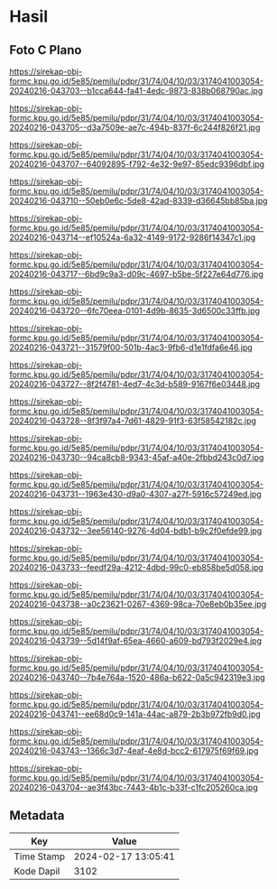 # Hasil

## Foto C Plano

https://sirekap-obj-formc.kpu.go.id/5e85/pemilu/pdpr/31/74/04/10/03/3174041003054-20240216-043703--b1cca644-fa41-4edc-9873-838b068790ac.jpg

https://sirekap-obj-formc.kpu.go.id/5e85/pemilu/pdpr/31/74/04/10/03/3174041003054-20240216-043705--d3a7509e-ae7c-494b-837f-6c244f826f21.jpg

https://sirekap-obj-formc.kpu.go.id/5e85/pemilu/pdpr/31/74/04/10/03/3174041003054-20240216-043707--64092895-f792-4e32-9e97-85edc9396dbf.jpg

https://sirekap-obj-formc.kpu.go.id/5e85/pemilu/pdpr/31/74/04/10/03/3174041003054-20240216-043710--50eb0e6c-5de8-42ad-8339-d36645bb85ba.jpg

https://sirekap-obj-formc.kpu.go.id/5e85/pemilu/pdpr/31/74/04/10/03/3174041003054-20240216-043714--ef10524a-6a32-4149-9172-9286f14347c1.jpg

https://sirekap-obj-formc.kpu.go.id/5e85/pemilu/pdpr/31/74/04/10/03/3174041003054-20240216-043717--6bd9c9a3-d09c-4697-b5be-5f227e64d776.jpg

https://sirekap-obj-formc.kpu.go.id/5e85/pemilu/pdpr/31/74/04/10/03/3174041003054-20240216-043720--6fc70eea-0101-4d9b-8635-3d6500c33ffb.jpg

https://sirekap-obj-formc.kpu.go.id/5e85/pemilu/pdpr/31/74/04/10/03/3174041003054-20240216-043721--31579f00-501b-4ac3-9fb6-d1e1fdfa6e46.jpg

https://sirekap-obj-formc.kpu.go.id/5e85/pemilu/pdpr/31/74/04/10/03/3174041003054-20240216-043727--8f2f4781-4ed7-4c3d-b589-9167f6e03448.jpg

https://sirekap-obj-formc.kpu.go.id/5e85/pemilu/pdpr/31/74/04/10/03/3174041003054-20240216-043728--8f3f97a4-7d61-4829-91f3-63f58542182c.jpg

https://sirekap-obj-formc.kpu.go.id/5e85/pemilu/pdpr/31/74/04/10/03/3174041003054-20240216-043730--94ca8cb8-9343-45af-a40e-2fbbd243c0d7.jpg

https://sirekap-obj-formc.kpu.go.id/5e85/pemilu/pdpr/31/74/04/10/03/3174041003054-20240216-043731--1963e430-d9a0-4307-a27f-5916c57249ed.jpg

https://sirekap-obj-formc.kpu.go.id/5e85/pemilu/pdpr/31/74/04/10/03/3174041003054-20240216-043732--3ee56140-9276-4d04-bdb1-b9c2f0efde99.jpg

https://sirekap-obj-formc.kpu.go.id/5e85/pemilu/pdpr/31/74/04/10/03/3174041003054-20240216-043733--feedf29a-4212-4dbd-99c0-eb858be5d058.jpg

https://sirekap-obj-formc.kpu.go.id/5e85/pemilu/pdpr/31/74/04/10/03/3174041003054-20240216-043738--a0c23621-0267-4369-98ca-70e8eb0b35ee.jpg

https://sirekap-obj-formc.kpu.go.id/5e85/pemilu/pdpr/31/74/04/10/03/3174041003054-20240216-043739--5d14f9af-65ea-4660-a609-bd793f2029e4.jpg

https://sirekap-obj-formc.kpu.go.id/5e85/pemilu/pdpr/31/74/04/10/03/3174041003054-20240216-043740--7b4e764a-1520-486a-b622-0a5c942319e3.jpg

https://sirekap-obj-formc.kpu.go.id/5e85/pemilu/pdpr/31/74/04/10/03/3174041003054-20240216-043741--ee68d0c9-141a-44ac-a879-2b3b972fb9d0.jpg

https://sirekap-obj-formc.kpu.go.id/5e85/pemilu/pdpr/31/74/04/10/03/3174041003054-20240216-043743--1366c3d7-4eaf-4e8d-bcc2-617975f69f69.jpg

https://sirekap-obj-formc.kpu.go.id/5e85/pemilu/pdpr/31/74/04/10/03/3174041003054-20240216-043704--ae3f43bc-7443-4b1c-b33f-c1fc205260ca.jpg


## Metadata

| Key        | Value               |
| ---------- | ------------------- |
| Time Stamp | 2024-02-17 13:05:41 |
| Kode Dapil | 3102                |



